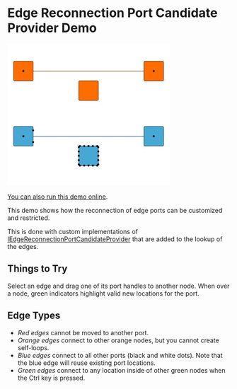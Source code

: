 <!--
 //////////////////////////////////////////////////////////////////////////////
 // @license
 // This file is part of yFiles for HTML.
 // Use is subject to license terms.
 //
 // Copyright (c) by yWorks GmbH, Vor dem Kreuzberg 28,
 // 72070 Tuebingen, Germany. All rights reserved.
 //
 //////////////////////////////////////////////////////////////////////////////
-->
# Edge Reconnection Port Candidate Provider Demo

<img src="../../../doc/demo-thumbnails/edge-reconnection.webp" alt="demo-thumbnail" height="320"/>

[You can also run this demo online](https://www.yworks.com/demos/input/edgereconnection/).

This demo shows how the reconnection of edge ports can be customized and restricted.

This is done with custom implementations of [IEdgeReconnectionPortCandidateProvider](https://docs.yworks.com/yfileshtml/#/api/IEdgeReconnectionPortCandidateProvider) that are added to the lookup of the edges.

## Things to Try

Select an edge and drag one of its port handles to another node. When over a node, green indicators highlight valid new locations for the port.

## Edge Types

- _Red edges_ cannot be moved to another port.
- _Orange edges_ connect to other orange nodes, but you cannot create self-loops.
- _Blue edges_ connect to all other ports (black and white dots). Note that the blue edge will reuse existing port locations.
- _Green edges_ connect to any location inside of other green nodes when the Ctrl key is pressed.

